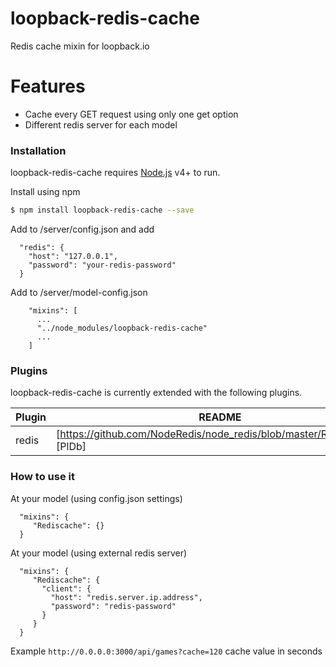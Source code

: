 # loopback-redis-cache
Redis cache mixin for loopback.io

# Features

  - Cache every GET request using only one get option
  - Different redis server for each model

### Installation

loopback-redis-cache requires [Node.js](https://nodejs.org/) v4+ to run.

 Install using npm

```sh
$ npm install loopback-redis-cache --save
```
Add to /server/config.json and add 
```
  "redis": {
    "host": "127.0.0.1",
    "password": "your-redis-password"
  }
```  
Add to /server/model-config.json
```
    "mixins": [
      ...
      "../node_modules/loopback-redis-cache"
      ...
    ]
```

### Plugins

loopback-redis-cache is currently extended with the following plugins.

| Plugin | README |
| ------ | ------ |
| redis | [https://github.com/NodeRedis/node_redis/blob/master/README.md] [PlDb] |

### How to use it
At your model (using config.json settings)
```
  "mixins": {
     "Rediscache": {}      
  }
```  
At your model (using external redis server)
```
  "mixins": {
     "Rediscache": {
       "client": {
         "host": "redis.server.ip.address",
         "password": "redis-password"
       }
     }    
  }
  ```
  
  Example 
    ``
  http://0.0.0.0:3000/api/games?cache=120
    ``
  cache value in seconds
  

